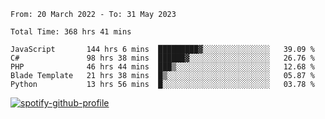 <!--START_SECTION:waka-->

```text
From: 20 March 2022 - To: 31 May 2023

Total Time: 368 hrs 41 mins

JavaScript       144 hrs 6 mins  █████████▓░░░░░░░░░░░░░░░   39.09 %
C#               98 hrs 38 mins  ██████▓░░░░░░░░░░░░░░░░░░   26.76 %
PHP              46 hrs 44 mins  ███▒░░░░░░░░░░░░░░░░░░░░░   12.68 %
Blade Template   21 hrs 38 mins  █▒░░░░░░░░░░░░░░░░░░░░░░░   05.87 %
Python           13 hrs 56 mins  █░░░░░░░░░░░░░░░░░░░░░░░░   03.78 %
```

<!--END_SECTION:waka-->
[![spotify-github-profile](https://spotify-github-profile.vercel.app/api/view?uid=c00zprrvy9xiloa9qnco3hmng&cover_image=true&theme=novatorem&show_offline=false&background_color=121212&bar_color=53b14f&bar_color_cover=false)](https://spotify-github-profile.vercel.app/api/view?uid=c00zprrvy9xiloa9qnco3hmng&redirect=true)

